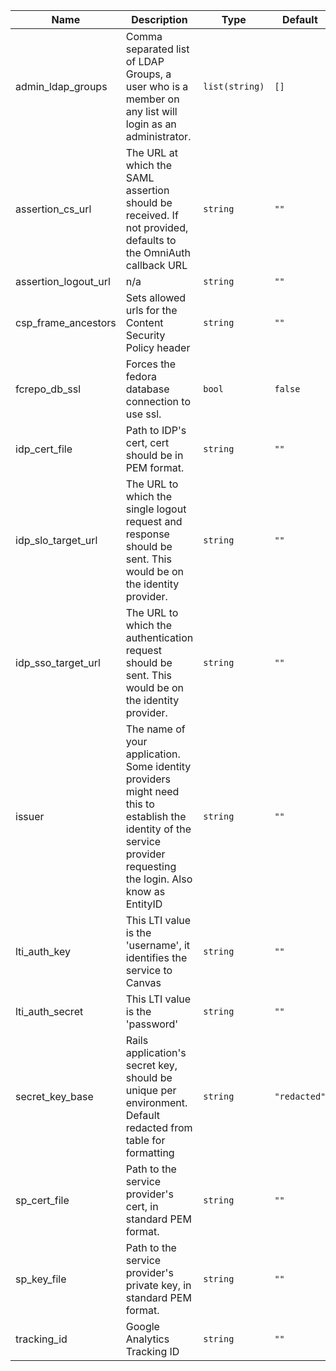| Name | Description | Type | Default | Required |
|------|-------------|------|---------|:--------:|
| admin\_ldap\_groups | Comma separated list of LDAP Groups, a user who is a member on any list will login as an administrator. | `list(string)` | `[]` | no |
| assertion\_cs\_url | The URL at which the SAML assertion should be received. If not provided, defaults to the OmniAuth callback URL | `string` | `""` | no |
| assertion\_logout\_url | n/a | `string` | `""` | no |
| csp\_frame\_ancestors | Sets allowed urls for the Content Security Policy header | `string` | `""` | no |
| fcrepo\_db\_ssl | Forces the fedora database connection to use ssl. | `bool` | `false` | no |
| idp\_cert\_file | Path to IDP's cert, cert should be in PEM format. | `string` | `""` | no |
| idp\_slo\_target\_url | The URL to which the single logout request and response should be sent. This would be on the identity provider. | `string` | `""` | no |
| idp\_sso\_target\_url | The URL to which the authentication request should be sent. This would be on the identity provider. | `string` | `""` | no |
| issuer | The name of your application. Some identity providers might need this to establish the identity of the service provider requesting the login. Also know as EntityID | `string` | `""` | no |
| lti\_auth\_key | This LTI value is the 'username', it identifies the service to Canvas | `string` | `""` | no |
| lti\_auth\_secret | This LTI value is the 'password' | `string` | `""` | no |
| secret\_key\_base | Rails application's secret key, should be unique per environment. Default redacted from table for formatting | `string` | `"redacted"` | no |
| sp\_cert\_file | Path to the service provider's cert, in standard PEM format. | `string` | `""` | no |
| sp\_key\_file | Path to the service provider's private key, in standard PEM format. | `string` | `""` | no |
| tracking\_id | Google Analytics Tracking ID | `string` | `""` | no |